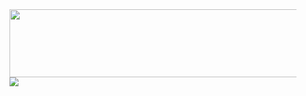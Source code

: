 <a href="https://github.com/devxb/gitanimals">
  <img src="https://render.gitanimals.org/lines/QAQA0?pet-id=1" width="1000" height="120"/>
</a>
<a href="https://github.com/devxb/gitanimals">
  <img src="https://render.gitanimals.org/farms/QAQA0"/>
</a>
